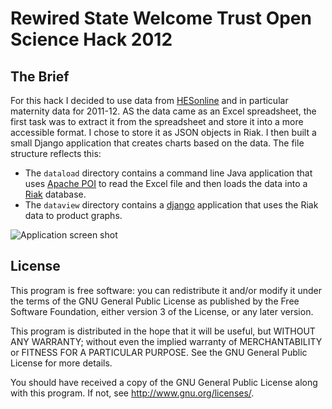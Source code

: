 Rewired State Welcome Trust Open Science Hack 2012
==================================================

The Brief
---------

For this hack I decided to use data from [HESonline](http://www.hesonline.nhs.uk/)
and in particular maternity data for 2011-12. AS the data came as an Excel
spreadsheet, the first task was to extract it from the spreadsheet and store
it into a more accessible format. I chose to store it as JSON objects in
Riak. I then built a small Django application that creates charts based on
the data. The file structure reflects this:
* The `dataload` directory contains a command line Java application that
  uses [Apache POI](http://poi.apache.org/) to read the Excel file and then
  loads the data into a [Riak](http://basho.com/products/riak-overview/)
  database.
* The `dataview` directory contains a [django](https://www.djangoproject.com/)
  application that uses the Riak data to product graphs.

![Application screen shot](http://brunogirin.github.com/wthack12/screenshots/index.png)

License
-------

This program is free software: you can redistribute it and/or modify
it under the terms of the GNU General Public License as published by
the Free Software Foundation, either version 3 of the License, or
any later version.

This program is distributed in the hope that it will be useful,
but WITHOUT ANY WARRANTY; without even the implied warranty of
MERCHANTABILITY or FITNESS FOR A PARTICULAR PURPOSE.  See the
GNU General Public License for more details.

You should have received a copy of the GNU General Public License
along with this program.  If not, see <http://www.gnu.org/licenses/>.

